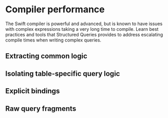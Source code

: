 # Compiler performance

The Swift compiler is powerful and advanced, but is known to have issues with complex expressions
taking a very long time to compile. Learn best practices and tools that Structured Queries provides
to address escalating compile times when writing complex queries.

## Extracting common logic

## Isolating table-specific query logic

## Explicit bindings

## Raw query fragments
